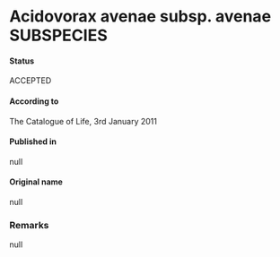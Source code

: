 # Acidovorax avenae subsp. avenae SUBSPECIES

#### Status
ACCEPTED

#### According to
The Catalogue of Life, 3rd January 2011

#### Published in
null

#### Original name
null

### Remarks
null